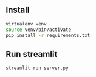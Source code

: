 ## Install
```bash
virtualenv venv
source venv/bin/activate
pip install -r requirements.txt
```

## Run streamlit
```bash
streamlit run server.py
```

